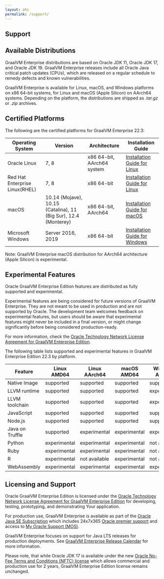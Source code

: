 ```yaml
---
layout: ohc
permalink: /support/
---
```


## Support

## Available Distributions

GraalVM Enterprise distributions are based on Oracle JDK 11, Oracle JDK 17, and Oracle JDK 19.
GraalVM Enterprise releases include all Oracle Java critical patch updates (CPUs), which are released on a regular schedule to remedy defects and known vulnerabilities.

GraalVM Enterprise is available for Linux, macOS, and Windows platforms on x86 64-bit systems, for Linux and macOS (Apple Silicon) on AArch64 systems.
Depending on the platform, the distributions are shipped as *.tar.gz* or *.zip* archives.

## Certified Platforms

The following are the certified platforms for GraalVM Enterprise 22.3:

| Operating System 	| Version 	| Architecture 	| Installation Guide 	|
|------------------------------------	|--------------	|--------------	|-------------------------------------------------------------------------------------------------------------------------------------------------------------------------------------	|
| Oracle Linux 	| 7, 8 	| x86 64-bit, AArch64 system	| [Installation Guide for Linux](../getting-started/graalvm-enterprise/oci/installation-compute-instance-with-OL.md) 	|
| Red Hat Enterprise Linux(RHEL) 	| 7, 8 	| x86 64-bit 	| [Installation Guide for Linux](../getting-started/graalvm-enterprise/installation-linux.md) 	|
| macOS 	| 10.14 (Mojave), 10.15 (Catalina), 11 (Big Sur), 12.4 (Monterey)	| x86 64-bit, AArch64	| [Installation Guide for macOS](../getting-started/graalvm-enterprise/installation-macos.md) 	|
| Microsoft Windows 	| Server 2016, 2019	| x86 64-bit 	| [Installation Guide for Windows](../getting-started/graalvm-enterprise/installation-windows.md) 	|

Note: GraalVM Enterprise macOS distribution for AArch64 architecture (Apple Silicon) is experimental.

## Experimental Features

Oracle GraalVM Enterprise Edition features are distributed as fully supported and experimental.

Experimental features are being considered for future versions of GraalVM Enterprise.
They are not meant to be used in production and are not supported by Oracle.
The development team welcomes feedback on experimental features, but users should be aware that experimental features might never be included in a final version, or might change significantly before being considered production-ready.

For more information, check the [Oracle Technology Network License Agreement for GraalVM Enterprise Edition](https://www.oracle.com/downloads/licenses/graalvm-otn-license.html).

The following table lists supported and experimental features in GraalVM Enterprise Edition 22.3 by platform.

| Feature         | Linux AMD64   | Linux AArch64   | macOS AMD64   | Windows AMD64 |
|-----------------|---------------|---------------|---------------|---------------|
| Native Image    | supported     | supported     | supported     | supported     |
| LLVM runtime    | supported     | supported     | supported     | experimental  |
| LLVM toolchain  | supported     | supported     | supported     | experimental  |
| JavaScript      | supported     | supported     | supported     | supported     |
| Node.js         | supported     | supported     | supported     | supported     |
| Java on Truffle | supported     | experimental  | experimental  | experimental  |
| Python          | experimental  | experimental  | experimental  | not available |
| Ruby            | experimental  | experimental  | experimental  | not available |
| R               | experimental  | not available | experimental  | not available |
| WebAssembly     | experimental  | experimental  | experimental  | experimental  |


## Licensing and Support

Oracle GraalVM Enterprise Edition is licensed under the [Oracle Technology Network License Agreement for GraalVM Enterprise Edition](https://www.oracle.com/downloads/licenses/graalvm-otn-license.html) for developing, testing, prototyping, and demonstrating Your application.

For production use, GraalVM Enterprise is available as part of the [Oracle Java SE Subscription](https://www.oracle.com/uk/java/java-se-subscription/) which includes 24x7x365 [Oracle premier support](https://www.oracle.com/support/premier/) and access to [My Oracle Support (MOS)](https://www.oracle.com/support/).

GraalVM Enterprise focuses on support for Java LTS releases for production deployments.
See [GraalVM Enterprise Release Calendar](../../release-notes/enterprise/graalvm-ee-release-calendar.md) for more information.

Please note, that while Oracle JDK 17 is available under the new [Oracle No-Fee Terms and Conditions (NFTC) license](https://www.oracle.com/downloads/licenses/no-fee-license.html) which allows commercial and production use for 2 years, GraalVM Enterprise Edition license remains unchanged.